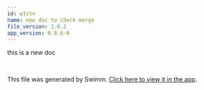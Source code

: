 ```yaml
---
id: w1stn
name: new doc to check merge
file_version: 1.0.2
app_version: 0.8.6-0
---
```


this is a new doc

<br/>

This file was generated by Swimm. [Click here to view it in the app](https://swimm-web-app.web.app/repos/Z2l0aHViJTNBJTNBdGVzdC1naXRodWItYXBwJTNBJTNBc3dpbW1pbw==/docs/w1stn).